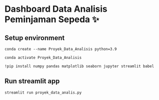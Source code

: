 # Dashboard Data Analisis Peminjaman Sepeda ✨

## Setup environment
```
conda create --name Proyek_Data_Analisis python=3.9

conda activate Proyek_Data_Analisis

!pip install numpy pandas matplotlib seaborn jupyter streamlit babel
```

## Run streamlit app
```
streamlit run proyek_data_analis.py
```
